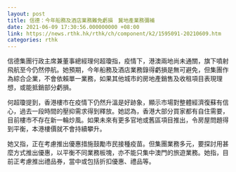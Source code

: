 ```yaml
---
layout: post
title: 信德：今年船務及酒店業務難免虧損　冀地產業務彌補
date: 2021-06-09 17:30:56.000000000 +08:00
link: https://news.rthk.hk/rthk/ch/component/k2/1595091-20210609.htm
categories: rthk
---
```


信德集團行政主席兼董事總經理何超瓊指，疫情下，港澳兩地尚未通關，旗下噴射飛航至今仍然停航。她預期，今年船務及酒店業務錄得虧損是無可避免，但集團作為綜合企業，不會依賴單一業務，如果其他城市的房地產銷售及收租項目表現理想，或能抵銷部分虧損。

何超瓊提到，香港樓市在疫情下仍然升溫是好跡象，顯示市場對整體經濟復蘇有信心，過去一段時間的壓抑需求得到釋放。她認為，香港大部分買家都有自住需要，目前樓市不存在新一輪炒風。如果未來有更多官地或舊區項目推出，令房屋問題得到平衡，本港樓價就不會持續攀升。

她又指，正在考慮推出優惠措施鼓勵市民接種疫苗。但集團業務多元，要探討用甚麼方式推出優惠，以平衡不同業務板塊，亦不能只集中澳門的旅遊業務。她指，目前正考慮推出禮品券，當中或包括折扣優惠、禮品等。
